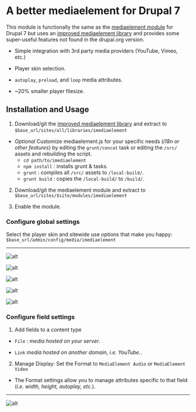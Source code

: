 # A better mediaelement for Drupal 7

This module is functionally the same as the [mediaelement module](https://www.drupal.org/project/mediaelement) for Drupal 7 but uses an [improved mediaelement library](https://github.com/ablank/imediaelement) and provides some super-useful features not found in the drupal.org version.

- Simple integration with 3rd party media providers (YouTube, Vimeo, etc.)

- Player skin selection.

- `autoplay`, `preload`, and `loop` media attributes.

- ~20% smaller player filesize.

## Installation and Usage

1. Download/git the [improved mediaelement library](https://github.com/ablank/imediaelement) and extract to `$base_url/sites/all/libraries/imediaelement`

-  *Optional* Customize mediaelement.js for your specific needs (*i18n or other features*) by editing the `grunt/concat` task or editing the `/src/` assets and rebuilding the script.
    - `cd path/to/imediaelement`
    - `npm install` : installs grunt & tasks.
    - `grunt` : compiles all `/src/` assets to `/local-build/`.
    - `grunt build` : copies the `/local-build/` to `/build/`.

2. Download/git the mediaelement module and extract to `$base_url/sites/$site/modules/imediaelement`

3. Enable the module.

### Configure global settings

 Select the player skin and sitewide use options that make you happy: `$base_url/admin/config/media/imediaelement`
___
 ![alt](https://github.com/ablank/ablank.github.io/blob/master/imediaelement/ME_dark.png)

 ![alt](https://github.com/ablank/ablank.github.io/blob/master/imediaelement/ME_light.png)

 ![alt](https://github.com/ablank/ablank.github.io/blob/master/imediaelement/ME_dark_large.png)

 ![alt](https://github.com/ablank/ablank.github.io/blob/master/imediaelement/ME_light_large.png)

 ![alt](https://github.com/ablank/ablank.github.io/blob/master/imediaelement/Original_ME.png)

### Configure field settings

1. Add fields to a content type

  - `File` : *media hosted on your server*.

  - `Link` *media hosted on another domain, i.e. YouTube.*.

2. Manage Display: Set the Format to `MediaElement Audio` or `MediaElement Video`

  - The Format settings allow you to manage attributes specific to that field (*i.e. width, height, autoplay, etc.*).

___
![alt](https://github.com/ablank/ablank.github.io/blob/master/imediaelement/formatsettings.png)

